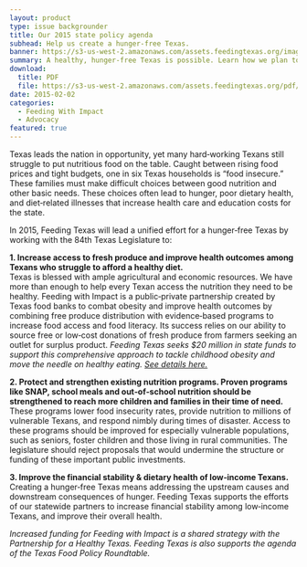 ```yaml
---
layout: product
type: issue backgrounder
title: Our 2015 state policy agenda
subhead: Help us create a hunger-free Texas.
banner: https://s3-us-west-2.amazonaws.com/assets.feedingtexas.org/images/banners/banner-02.jpg
summary: A healthy, hunger-free Texas is possible. Learn how we plan to get there with the help of the 84th Texas Legislature.
download:
  title: PDF
  file: https://s3-us-west-2.amazonaws.com/assets.feedingtexas.org/pdf/Feeding-Texas-Platform-Summary.pdf
date: 2015-02-02
categories:
  - Feeding With Impact
  - Advocacy
featured: true
---
```

Texas leads the nation in opportunity, yet many hard‐working Texans still struggle to put nutritious food on the table. Caught between rising food prices and tight budgets, one in six Texas households is “food insecure.” These families must make difficult choices between good nutrition and other basic needs. These choices often lead to hunger, poor dietary health, and diet‐related illnesses that increase health care and education costs for the state.

In 2015, Feeding Texas will lead a unified effort for a hunger‐free Texas by working with the 84th Texas Legislature to:

**1. Increase access to fresh produce and improve health outcomes among Texans who struggle to afford
a healthy diet.**   
Texas is blessed with ample agricultural and economic resources. We have more than enough to help every Texan access the nutrition they need to be healthy. Feeding with Impact is a public‐private partnership created by Texas food banks to combat obesity and improve health outcomes by combining free produce distribution with evidence‐based programs to increase food access and food literacy. Its success relies on our ability to source free or low‐cost donations of fresh produce from farmers seeking an outlet for surplus product. *Feeding Texas seeks $20 million in state funds to support this comprehensive approach to tackle childhood obesity and move the needle on healthy eating. [See details here.](https://s3-us-west-2.amazonaws.com/assets.feedingtexas.org/pdf/feeding-with-impact-one-pager.pdf)*

**2. Protect and strengthen existing nutrition programs. Proven programs like SNAP, school meals and out‐of‐school nutrition should be strengthened to reach more children and families in their time of need.**
These programs lower food insecurity rates, provide nutrition to millions of vulnerable Texans, and respond nimbly during times of disaster. Access to these programs should be improved for especially vulnerable populations, such as seniors, foster children and those living in rural communities. The legislature should reject proposals that would undermine the structure or funding of these important public investments.

**3. Improve the financial stability & dietary health of low‐income Texans.**   
Creating a hunger‐free Texas means addressing the upstream causes and downstream consequences of hunger. Feeding Texas
supports the efforts of our statewide partners to increase financial stability among low‐income Texans, and improve their overall health.

*Increased funding for Feeding with Impact is a shared strategy with the Partnership for a Healthy Texas. Feeding Texas is also supports the agenda of the Texas Food Policy Roundtable.*
